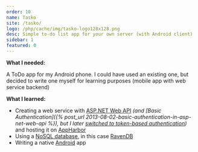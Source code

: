 ```yaml
---
order: 10
name: Tasko
site: /tasko/
logo: /php/cache/img/tasko-logo128x128.png
desc: Simple to-do list app for your own server (with Android client)
sidebar: 1
featured: 0
---
```


**What I needed:**

A ToDo app for my Android phone. I could have used an existing one, but decided to write one myself for learning purposes (mobile app with web service backend)

**What I learned:**

- Creating a web service with [ASP.NET Web API](http://www.asp.net/web-api) *(and [Basic Authentication]({% post_url 2013-08-02-basic-authentication-in-asp-net-web-api %}), but I later [switched to token-based authentication](https://bitbucket.org/christianspecht/tasko/commits/a6002d771c33ce23c62f16aa116262bcdb351c55))* and hosting it on [AppHarbor](https://appharbor.com/)
- Using a [NoSQL database](http://en.wikipedia.org/wiki/NoSQL), in this case [RavenDB](http://ravendb.net/)
- Writing a native [Android](http://www.android.com/) app